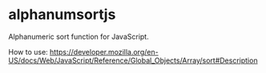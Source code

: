 # alphanumsortjs
Alphanumeric sort function for JavaScript.

How to use: https://developer.mozilla.org/en-US/docs/Web/JavaScript/Reference/Global_Objects/Array/sort#Description
